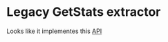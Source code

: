 # Legacy GetStats extractor

Looks like it implementes this [API](https://help.getstat.com/knowledgebase/using-the-stat-api/)
